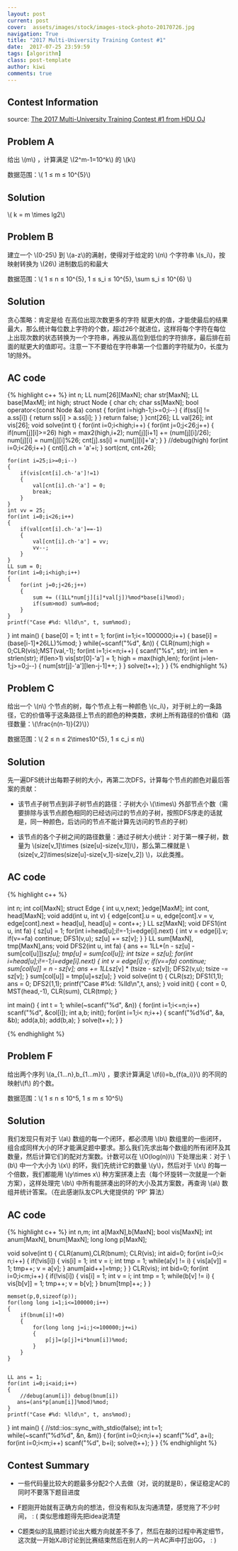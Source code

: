 ```yaml
---
layout: post
current: post
cover:  assets/images/stock/images-stock-photo-20170726.jpg
navigation: True
title: "2017 Multi-University Training Contest #1"
date:  2017-07-25 23:59:59
tags: [algorithm]
class: post-template
author: kiwi
comments: true
---
```


## Contest Information

source: [The 2017 Multi-University Training Contest #1 from HDU OJ](http://acm.hdu.edu.cn/search.php?field=problem&key=2017+Multi-University+Training+Contest+-+Team+1&source=1&searchmode=source)

## Problem A

给出 \\(m\\) ，计算满足 \\(2^m-1=10^k\\) 的 \\(k\\)<br>

数据范围：\\( 1 ≤ m ≤ 10^{5}\\) <br>

## Solution 

\\( k = m \\times lg2\\) <br>


## Problem B

建立一个 \\(0-25\\) 到 \\(a-z\\)的满射，使得对于给定的 \\(n\\) 个字符串 \\(s\_i\\)，按映射转换为 \\(26\\) 进制数后的和最大 <br>

数据范围：\\( 1 ≤ n ≤ 10^{5}, 1 ≤ s\_i ≤ 10^{5}, \\sum s\_i ≤ 10^{6} \\) <br>

## Solution 

贪心策略：肯定是给 在高位出现次数更多的字符 赋更大的值，才能使最后的结果最大，那么统计每位数上字符的个数，超过26个就进位，这样将每个字符在每位上出现次数的状态转换为一个字符串，再按从高位到低位的字符排序，最后排在前面的赋更大的值即可。注意一下不要给在字符串第一个位置的字符赋为0，长度为1的除外。

## AC code
{% highlight c++ %}
int n;
LL num[26][MaxN];
char str[MaxN];
LL base[MaxM];
int high;
struct Node
{
    char ch;
    char ss[MaxN];
    bool operator<(const Node &a) const 
    {
        for(int i=high-1;i>=0;i--)
        {
            if(ss[i] != a.ss[i])
            {
                return ss[i] > a.ss[i];
            }
        }
        return false;
    }
}cnt[26];
LL val[26];
int vis[26];
void solve(int t)
{
    for(int i=0;i<high;i++)
    {
        for(int j=0;j<26;j++)
        {
            if(num[j][i]>=26) high = max2(high,i+2);
            num[j][i+1] += (num[j][i]/26);
            num[j][i] = num[j][i]%26;
            cnt[j].ss[i] = num[j][i]+'a';
        }
    }
    //debug(high)
    for(int i=0;i<26;i++) 
    {
        cnt[i].ch = 'a'+i;
    }
    sort(cnt, cnt+26);

    for(int i=25;i>=0;i--)
    {
        if(vis[cnt[i].ch-'a']!=1)
        {
            val[cnt[i].ch-'a'] = 0;
            break;
        }
    }
    int vv = 25;
    for(int i=0;i<26;i++) 
    {
        if(val[cnt[i].ch-'a']==-1)
        {
            val[cnt[i].ch-'a'] = vv;
            vv--;
        }
    }
    LL sum = 0;
    for(int i=0;i<high;i++)
    {
        for(int j=0;j<26;j++)
        {
            sum += ((1LL*num[j][i]*val[j])%mod*base[i]%mod);
            if(sum>mod) sum%=mod;
        }
    }
    printf("Case #%d: %lld\n", t, sum%mod);
}
int main()
{
    base[0] = 1;
    int t = 1;
    for(int i=1;i<=1000000;i++)
    {
        base[i] = (base[i-1]*26LL)%mod;
    }
    while(~scanf("%d", &n))
    {
        CLR(num);high = 0;CLR(vis);MST(val,-1);
        for(int i=1;i<=n;i++)
        {
            scanf("%s", str);
            int len = strlen(str);
            if(len>1) vis[str[0]-'a'] = 1;
            high = max(high,len);
            for(int j=len-1;j>=0;j--)
            {
                num[str[j]-'a'][len-j-1]++;
            }
        }
        solve(t++);
    }
}
{% endhighlight %}


## Problem C

给出一个 \\(n\\) 个节点的树，每个节点上有一种颜色 \\(c\_i\\)，对于树上的一条路径，它的价值等于这条路径上节点的颜色的种类数，求树上所有路径的价值和（路径数量：\\(\frac{n(n-1)}{2}\\)） <br>

数据范围：\\( 2 ≤ n ≤ 2\\times10^{5}, 1 ≤ c\_i ≤ n\\) <br>


## Solution

先一遍DFS统计出每颗子树的大小，再第二次DFS，计算每个节点的颜色对最后答案的贡献：<br>

* 该节点子树节点到非子树节点的路径：子树大小 \\(\\times\\) 外部节点个数（需要排除与该节点颜色相同的已经访问过的节点的子树，按照DFS序走的话就是，同一种颜色，后访问的节点不能计算先访问的节点的子树）

* 该节点的各个子树之间的路径数量：通过子树大小统计：对于第一棵子树，数量为 \\(size[v\_1]\\times (size[u]-size[v\_1])\\)，那么第二棵就是 \\(size[v\_2]\\times(size[u]-size[v\_1]-size[v\_2]) \\)，以此类推。

## AC code
{% highlight c++ %}

int n;
int col[MaxN];
struct Edge
{
    int u,v,next;
}edge[MaxM];
int cont, head[MaxN];
void add(int u, int v)
{
    edge[cont].u = u, edge[cont].v = v, edge[cont].next = head[u], head[u] = cont++;
}
LL sz[MaxN];
void DFS1(int u, int fa)
{
    sz[u] = 1;
    for(int i=head[u];i!=-1;i=edge[i].next)
    {
        int v = edge[i].v;
        if(v==fa) continue;
        DFS1(v,u);
        sz[u] += sz[v];
    }
}
LL sum[MaxN], tmp[MaxN],ans;
void DFS2(int u, int fa)
{
    ans += 1LL*(n - sz[u] - sum[col[u]])*sz[u];
    tmp[u] = sum[col[u]]; 
    int tsize = sz[u];
    for(int i=head[u];i!=-1;i=edge[i].next)
    {
        int v = edge[i].v;
        if(v==fa) continue;
        sum[col[u]] = n - sz[v];
        ans += 1LL*sz[v] * (tsize - sz[v]);
        DFS2(v,u);
        tsize -= sz[v];
    }
    sum[col[u]] = tmp[u]+sz[u];
}
void solve(int t)
{
    CLR(sz);
    DFS1(1,1);
    ans  = 0;
    DFS2(1,1);
    printf("Case #%d: %lld\n",t, ans);
}
void init()
{
    cont = 0, MST(head,-1), CLR(sum), CLR(tmp);
}

int main()
{
    int t = 1;
    while(~scanf("%d", &n))
    {
        for(int i=1;i<=n;i++) scanf("%d", &col[i]);
        int a,b;
        init();
        for(int i=1;i< n;i++)
        {
            scanf("%d%d", &a, &b);
            add(a,b);
            add(b,a);
        }
        solve(t++);
    }
}

{% endhighlight %}


## Problem F

给出两个序列 \\(a\_{1...n},b\_{1...m}\\) ，要求计算满足 \\(f(i)=b\_{f(a\_i)}\\) 的不同的映射\\(f\\) 的个数。<br>


数据范围：\\( 1 ≤ n ≤ 10^5, 1 ≤ m ≤ 10^5\\) <br>

## Solution

我们发现只有对于 \\(a\\) 数组的每一个闭环，都必须用 \\(b\\) 数组里的一些闭环，组合成同样大小的环才能满足题中要求。那么我们先求出每个数组的所有闭环及其数量，然后计算它们的配对方案数。计数可以在 \\(O(log(n))\\) 下处理出来：对于 \\(b\\) 中一个大小为 \\(x\\) 的环，我们先统计它的数量 \\(y\\)，然后对于 \\(x\\) 的每一个倍数，我们都能用 \\(y\\times x\\) 种方案拼凑上去（每个环旋转一次就是一个新方案），这样处理完 \\(b\\) 中所有能拼凑出的环的大小及其方案数，再查询 \\(a\\) 数组并统计答案。（在此感谢队友CPL大佬提供的 'PP' 算法）

## AC code

{% highlight c++ %}
int n,m;
int a[MaxN],b[MaxN];
bool vis[MaxN];
int anum[MaxN], bnum[MaxN];
long long p[MaxN];

void solve(int t)
{
    CLR(anum),CLR(bnum);
    CLR(vis);
    int aid=0;
    for(int i=0;i< n;i++)
    {
        if(!vis[i])
        {
            vis[i] = 1;
            int v = i;
            int tmp = 1;
            while(a[v] != i)
            {
                vis[a[v]] = 1;
                tmp++;
                v = a[v];
            }
            anum[aid++]=tmp;
        }
    }
    CLR(vis);
    int bid=0;
    for(int i=0;i<m;i++)
    {
        if(!vis[i])
        {
            vis[i] = 1;
            int v = i;
            int tmp = 1;
            while(b[v] != i)
            {
                vis[b[v]] = 1;
                tmp++;
                v = b[v];
            }
            bnum[tmp]++;
        }
    }

    memset(p,0,sizeof(p));
    for(long long i=1;i<=100000;i++)
    {
        if(bnum[i]!=0)
        {
            for(long long j=i;j<=100000;j+=i)
            {
                p[j]=(p[j]+i*bnum[i])%mod;
            }
        }
    }


    LL ans = 1;
    for(int i=0;i<aid;i++)
    {
        //debug(anum[i]) debug(bnum[i])
       ans=(ans*p[anum[i]]%mod)%mod;
    }
    printf("Case #%d: %lld\n", t, ans%mod);
}
int main()
{
    //std::ios::sync_with_stdio(false);
    int t=1;
    while(~scanf("%d%d", &n, &m))
    {
        for(int i=0;i<n;i++) scanf("%d", a+i);
        for(int i=0;i<m;i++) scanf("%d", b+i);
        solve(t++);
    }
}
{% endhighlight %}


## Contest Summary

* 一些代码量比较大的题最多分配2个人去做（对，说的就是B），保证稳定AC的同时不要落下题目进度

* F题刚开始就有正确方向的想法，但没有和队友沟通清楚，感觉拖了不少时间， : ( 类似思维题得先把idea说清楚

* C题类似的乱搞题讨论出大概方向就差不多了，然后在敲的过程中再定细节，这次就一开始XJB讨论到比赛结束然后在别人的一片AC声中打出GG， : )
